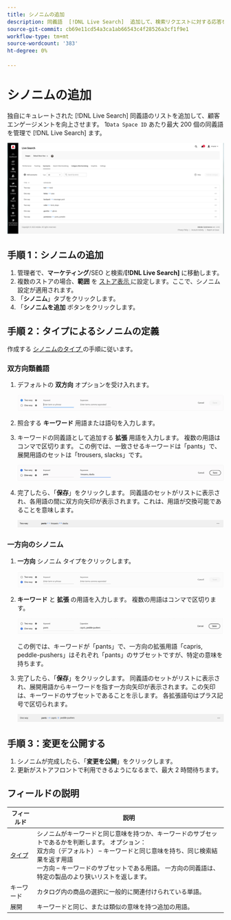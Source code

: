 ```yaml
---
title: シノニムの追加
description: 同義語  [!DNL Live Search]  追加して、検索リクエストに対する応答を改善します。
source-git-commit: cb69e11cd54a3ca1ab66543c4f28526a3cf1f9e1
workflow-type: tm+mt
source-wordcount: '383'
ht-degree: 0%

---
```


# シノニムの追加

独自にキュレートされた [!DNL Live Search] 同義語のリストを追加して、顧客エンゲージメントを向上させます。 1`Data Space ID` あたり最大 200 個の同義語を管理で [!DNL Live Search] ます。

![[!DNL Live Search] 同義語 ](assets/synonym-workspace.png)

## 手順 1：シノニムの追加

1. 管理者で、**マーケティング**/SEO と検索/**[!DNL Live Search]** に移動します。
1. 複数のストアの場合、**範囲** を [ ストア表示 ](https://experienceleague.adobe.com/docs/commerce-admin/start/setup/websites-stores-views.html#scope-settings) に設定します。ここで、シノニム設定が適用されます。
1. 「**シノニム**」タブをクリックします。
1. 「**シノニムを追加** ボタンをクリックします。

## 手順 2：タイプによるシノニムの定義

作成する [ シノニムのタイプ ](synonyms-type.md) の手順に従います。

### 双方向類義語

1. デフォルトの **双方向** オプションを受け入れます。

   ![ 双方向類義語の追加 ](assets/synonym-add-two-way.png)


1. 照合する **キーワード** 用語または語句を入力します。
1. キーワードの同義語として追加する **拡張** 用語を入力します。 複数の用語はコンマで区切ります。
この例では、一致させるキーワードは「pants」で、展開用語のセットは「trousers, slacks」です。

   ![ 双方向類義語の例 ](assets/synonym-add-two-way-example.png)

1. 完了したら、「**保存**」をクリックします。
同義語のセットがリストに表示され、各用語の間に双方向矢印が表示されます。これは、用語が交換可能であることを意味します。

   ![ 双方向類義語 ](assets/synonym-two-way.png)

### 一方向のシノニム

1. **一方向** シノニム タイプをクリックします。

   ![ 一方向シノニムの追加 ](assets/synonym-add-one-way.png)

1. **キーワード** と **拡張** の用語を入力します。 複数の用語はコンマで区切ります。

   ![ 一方向シノニムの例 ](assets/synonym-add-one-way-example.png)

   この例では、キーワードが「pants」で、一方向の拡張用語「capris, peddle-pushers」はそれぞれ「pants」のサブセットですが、特定の意味を持ちます。

1. 完了したら、「**保存**」をクリックします。
同義語のセットがリストに表示され、展開用語からキーワードを指す一方向矢印が表示されます。この矢印は、キーワードのサブセットであることを示します。 各拡張語句はプラス記号で区切られます。

   ![ 一方向のシノニム ](assets/synonym-one-way.png)

## 手順 3：変更を公開する

1. シノニムが完成したら、「**変更を公開**」をクリックします。
1. 更新がストアフロントで利用できるようになるまで、最大 2 時間待ちます。

## フィールドの説明

| フィールド | 説明 |
|--- |--- |
| [ タイプ ](synonyms.md) | シノニムがキーワードと同じ意味を持つか、キーワードのサブセットであるかを判断します。 オプション：<br /> 双方向（デフォルト） – キーワードと同じ意味を持ち、同じ検索結果を返す用語 <br /> 一方向 – キーワードのサブセットである用語。 一方向の同義語は、特定の製品のより狭いリストを返します。 |
| キーワード | カタログ内の商品の選択に一般的に関連付けられている単語。 |
| 展開 | キーワードと同じ、または類似の意味を持つ追加の用語。 |

